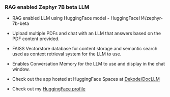 ### RAG enabled Zephyr 7B beta LLM

- RAG enabled LLM using HuggingFace model - HuggingFaceH4/zephyr-7b-beta
- Upload multiple PDFs and chat with an LLM that answers based on the PDF content provided.
- FAISS Vectorstore database for content storage and semantic search used as context retrieval system for the LLM to use.
- Enables Conversation Memory for the LLM to use and display in the chat window.

- Check out the app hosted at HuggingFace Spaces at <a href traget = "https://huggingface.co/Dekode"> Dekode/DocLLM </a>

- Check out my <a href traget = "https://huggingface.co/Dekode"> HuggingFace profile </a>
